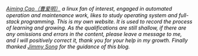 <div class="my-introduce">
    <p style="font-style:italic;color:#000">
           <a href="/about">Aiming Cao（曹爱明）</a> a linux fan of interest, engaged in automated operation and maintenance work, likes to study operating system and full-stack programming. This is my own website. It is used to record the process of learning and growing. As the qualifications are still shallow, if there are any omissions and errors in the content, please leave a message to me, and I will positively correct it, thank you for your help in my growth. Finally thanked <a href="https://jimmysong.io/">Jimmy Song</a> for the guidance of this blog.
    </p>
</div>
